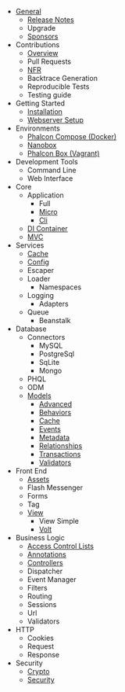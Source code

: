 - [General](/en/[[version]]/introduction)
    - [Release Notes](/en/[[version]]/release-notes)
    - Upgrade
    - [Sponsors](/en/[[version]]/sponsors)
- Contributions
    - [Overview](/en/[[version]]/contributions)
    - Pull Requests
    - [NFR](/en/[[version]]/new-feature-request)
    - Backtrace Generation
    - Reproducible Tests
    - Testing guide
- Getting Started
    - [Installation](/en/[[version]]/installation)
    - [Webserver Setup](/en/[[version]]/webserver-setup)
- Environments
    - [Phalcon Compose (Docker)](/en/[[version]]/environments-docker)
    - [Nanobox](/en/[[version]]/environments-nanobox)
    - [Phalcon Box (Vagrant)](/en/[[version]]/environments-vagrant)
- Development Tools
    - Command Line
    - Web Interface
- Core
    - Application
        - Full
        - [Micro](/en/[[version]]/application-micro)
        - [Cli](/en/[[version]]/application-cli)
    - [DI Container](/en/[[version]]/di)
    - [MVC](/en/[[version]]/mvc)
- Services
    - [Cache](/en/[[version]]/cache)
    - [Config](/en/[[version]]/config)
    - Escaper
    - Loader
        - Namespaces
    - Logging
        - Adapters
    - Queue
        - Beanstalk
- Database
    - Connectors
        - MySQL
        - PostgreSql
        - SqLite
        - Mongo
    - PHQL
    - ODM
    - [Models](/en/[[version]]/models)
        - [Advanced](/en/[[version]]/models-advanced)
        - [Behaviors](/en/[[version]]/models-behaviors)
        - [Cache](/en/[[version]]/models-cache)
        - [Events](/en/[[version]]/models-events)
        - [Metadata](/en/[[version]]/models-metadata)
        - [Relationships](/en/[[version]]/models-relationships)
        - [Transactions](/en/[[version]]/models-transactions)
        - [Validators](/en/[[version]]/models-validators)
- Front End
    - [Assets](/en/[[version]]/assets)
    - Flash Messenger
    - Forms
    - Tag
    - [View](/en/[[version]]/views)
        - View Simple
        - [Volt](/en/[[version]]/volt)
- Business Logic
    - [Access Control Lists](/en/[[version]]/acl)
    - [Annotations](/en/[[version]]/annotations)
    - [Controllers](/en/[[version]]/controllers)
    - Dispatcher
    - Event Manager
    - Filters
    - Routing
    - Sessions
    - Url
    - Validators
- HTTP
    - Cookies
    - Request
    - Response
- Security
    - [Crypto](/en/[[version]]/crypt)
    - [Security](/en/[[version]]/security)
    